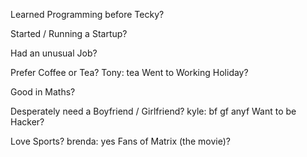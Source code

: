 Learned Programming before Tecky?

Started / Running a Startup?

Had an unusual Job?

Prefer Coffee or Tea?
Tony: tea
Went to Working Holiday?

Good in Maths?

Desperately need a Boyfriend / Girlfriend?
kyle: bf gf anyf
Want to be Hacker?

Love Sports?
brenda: yes
Fans of Matrix (the movie)?